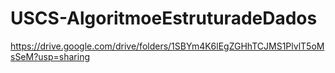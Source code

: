 # USCS-AlgoritmoeEstruturadeDados

https://drive.google.com/drive/folders/1SBYm4K6lEgZGHhTCJMS1PlvlT5oMsSeM?usp=sharing
